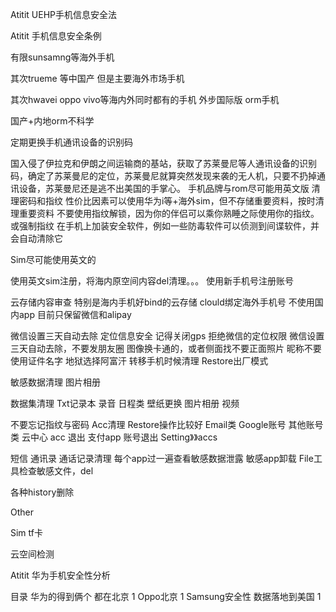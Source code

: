 Atitit UEHP手机信息安全法


Atitit 手机信息安全条例

有限sunsamng等海外手机

其次trueme  等中国产  但是主要海外市场手机

其次hwavei oppo vivo等海内外同时都有的手机  外步国际版 orm手机

国产+内地orm不科学

定期更换手机通讯设备的识别码

国入侵了伊拉克和伊朗之间运输商的基站，获取了苏莱曼尼等人通讯设备的识别码，确定了苏莱曼尼的定位，苏莱曼尼就算突然发现来袭的无人机，只要不扔掉通讯设备，苏莱曼尼还是逃不出美国的手掌心。
手机品牌与rom尽可能用英文版
清理密码和指纹
性价比因素可以使用华为i等+海外sim，但不存储重要资料，按时清理重要资料
不要使用指纹解锁，因为你的伴侣可以乘你熟睡之际使用你的指纹。或强制指纹
在手机上加装安全软件，例如一些防毒软件可以侦测到间谍软件，并会自动清除它

Sim尽可能使用英文的


使用英文sim注册，将海内原空间内容del清理。。。
使用新手机号注册账号

云存储内容审查 特别是海内手机好bind的云存储
clould绑定海外手机号
不使用国内app
目前只保留微信和alipay

 微信设置三天自动去除
定位信息安全
记得关闭gps
拒绝微信的定位权限
微信设置三天自动去除，不要发朋友圈
图像换卡通的，或者侧面找不要正面照片
昵称不要使用证件名字
地狱选择阿富汗
转移手机时候清理
Restore出厂模式

 敏感数据清理
  图片相册 

数据集清理
Txt记录本  录音 日程类  壁纸更换  图片相册  视频

不要忘记指纹与密码
Acc清理
Restore操作比较好
Email类
Google账号 其他账号类
云中心 acc 退出
支付app 账号退出
Setting》》accs

短信 通讯录  通话记录清理
每个app过一遍查看敏感数据泄露
敏感app卸载
File工具检查敏感文件，del

各种history删除

Other

Sim tf卡 

云空间检测

Atitit 华为手机安全性分析

目录
华为的得到俩个 都在北京	1
Oppo北京	1
Samsung安全性 数据落地到美国	1

